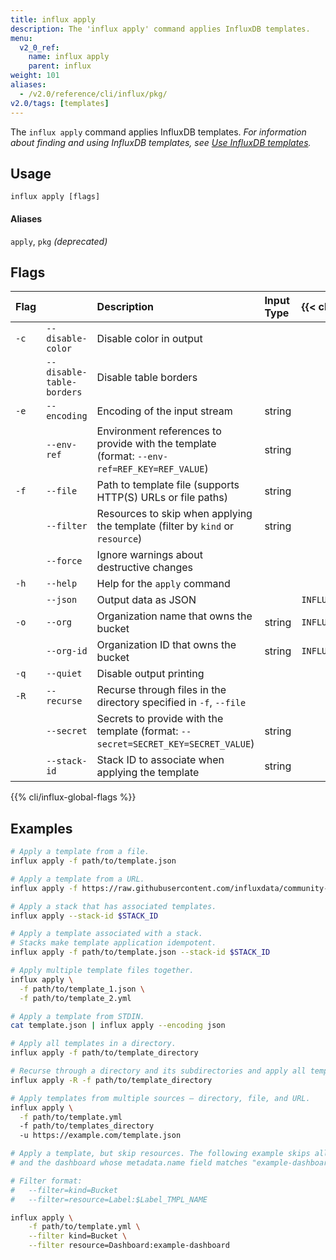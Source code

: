 ```yaml
---
title: influx apply
description: The 'influx apply' command applies InfluxDB templates.
menu:
  v2_0_ref:
    name: influx apply
    parent: influx
weight: 101
aliases:
  - /v2.0/reference/cli/influx/pkg/
v2.0/tags: [templates]
---
```


The `influx apply` command applies InfluxDB templates.
_For information about finding and using InfluxDB templates, see
[Use InfluxDB templates](/v2.0/influxdb-templates/use/)._

## Usage
```
influx apply [flags]
```

#### Aliases
`apply`, `pkg` _(deprecated)_

## Flags
| Flag |                           | Description                                                                                 | Input Type | {{< cli/mapped >}}   |
|:---- |:---                       |:-----------------------------                                                               |:---------- |:------------------   |
| `-c` | `--disable-color`         | Disable color in output                                                                     |            |                      |
|      | `--disable-table-borders` | Disable table borders                                                                       |            |                      |
| `-e` | `--encoding`              | Encoding of the input stream                                                                | string     |                      |
|      | `--env-ref`               | Environment references to provide with the template (format: `--env-ref=REF_KEY=REF_VALUE`) | string     |                      |
| `-f` | `--file`                  | Path to template file (supports HTTP(S) URLs or file paths)                                 | string     |                      |
|      | `--filter`                | Resources to skip when applying the template (filter by `kind` or `resource`)               | string     |                      |
|      | `--force`                 | Ignore warnings about destructive changes                                                   |            |                      |
| `-h` | `--help`                  | Help for the `apply` command                                                                |            |                      |
|      | `--json`                  | Output data as JSON                                                                         |            | `INFLUX_OUTPUT_JSON` |
| `-o` | `--org`                   | Organization name that owns the bucket                                                      | string     | `INFLUX_ORG`         |
|      | `--org-id`                | Organization ID that owns the bucket                                                        | string     | `INFLUX_ORG_ID`      |
| `-q` | `--quiet`                 | Disable output printing                                                                     |            |                      |
| `-R` | `--recurse`               | Recurse through files in the directory specified in `-f`, `--file`                          |            |                      |
|      | `--secret`                | Secrets to provide with the template (format: `--secret=SECRET_KEY=SECRET_VALUE`)           | string     |                      |
|      | `--stack-id`              | Stack ID to associate when applying the template                                            | string     |                      |

{{% cli/influx-global-flags %}}

## Examples
```sh
# Apply a template from a file.
influx apply -f path/to/template.json

# Apply a template from a URL.
influx apply -f https://raw.githubusercontent.com/influxdata/community-templates/master/docker/docker.yml

# Apply a stack that has associated templates.
influx apply --stack-id $STACK_ID

# Apply a template associated with a stack.
# Stacks make template application idempotent.
influx apply -f path/to/template.json --stack-id $STACK_ID

# Apply multiple template files together.
influx apply \
  -f path/to/template_1.json \
  -f path/to/template_2.yml

# Apply a template from STDIN.
cat template.json | influx apply --encoding json

# Apply all templates in a directory.
influx apply -f path/to/template_directory

# Recurse through a directory and its subdirectories and apply all templates.
influx apply -R -f path/to/template_directory

# Apply templates from multiple sources – directory, file, and URL.
influx apply \
  -f path/to/template.yml
  -f path/to/templates_directory
  -u https://example.com/template.json

# Apply a template, but skip resources. The following example skips all buckets
# and the dashboard whose metadata.name field matches "example-dashboard".

# Filter format:
#	--filter=kind=Bucket
#	--filter=resource=Label:$Label_TMPL_NAME

influx apply \
	-f path/to/template.yml \
	--filter kind=Bucket \
	--filter resource=Dashboard:example-dashboard
```
